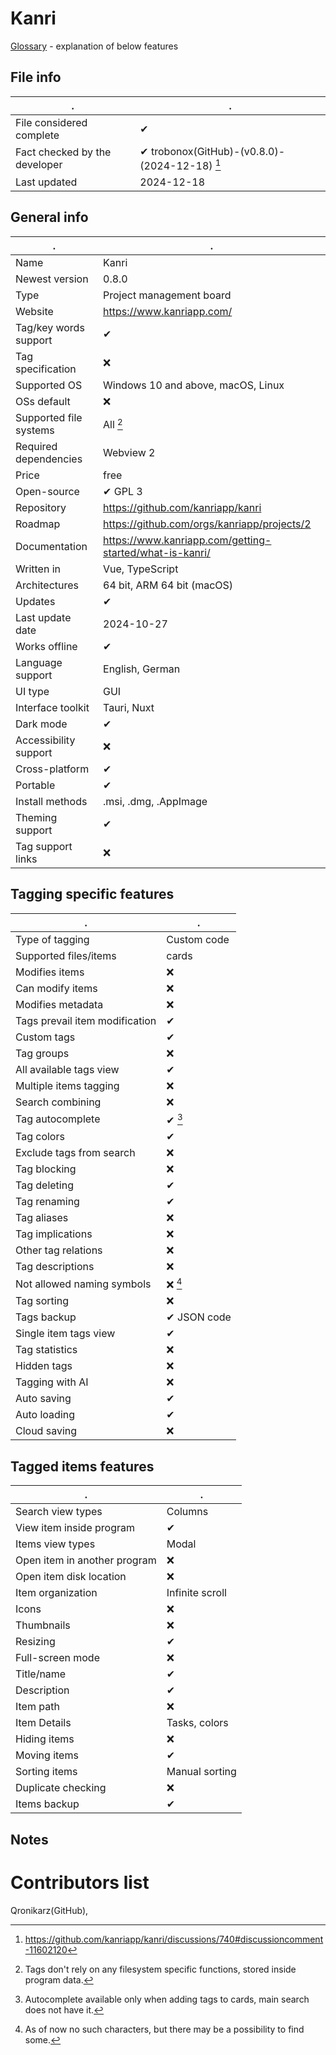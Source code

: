 # Kanri
[Glossary](glossary.md) - explanation of below features

## File info
. | . |
---|---
File considered complete | ✔
Fact checked by the developer | ✔ trobonox(GitHub)-(v0.8.0)-(2024-12-18) [^1]
Last updated | 2024-12-18

## General info
. | . |
---|---
Name | Kanri
Newest version | 0.8.0
Type | Project management board
Website | https://www.kanriapp.com/
Tag/key words support | ✔
Tag specification | ❌
Supported OS | Windows 10 and above, macOS, Linux
OSs default | ❌
Supported file systems | All [^2]
Required dependencies | Webview 2
Price | free
Open-source | ✔ GPL 3
Repository | https://github.com/kanriapp/kanri
Roadmap | https://github.com/orgs/kanriapp/projects/2
Documentation | https://www.kanriapp.com/getting-started/what-is-kanri/
Written in | Vue, TypeScript
Architectures | 64 bit, ARM 64 bit (macOS)
Updates | ✔
Last update date | 2024-10-27
Works offline | ✔
Language support | English, German
UI type | GUI
Interface toolkit | Tauri, Nuxt
Dark mode | ✔
Accessibility support | ❌
Cross-platform | ✔
Portable | ✔
Install methods | .msi, .dmg, .AppImage
Theming support | ✔
Tag support links | ❌

## Tagging specific features
. | . |
---|---
Type of tagging | Custom code
Supported files/items | cards
Modifies items | ❌
Can modify items | ❌
Modifies metadata | ❌
Tags prevail item modification | ✔
Custom tags | ✔
Tag groups | ❌
All available tags view | ✔
Multiple items tagging | ❌
Search combining | ❌
Tag autocomplete | ✔ [^3]
Tag colors | ✔
Exclude tags from search | ❌
Tag blocking | ❌
Tag deleting | ✔
Tag renaming | ✔
Tag aliases | ❌
Tag implications | ❌
Other tag relations | ❌
Tag descriptions | ❌
Not allowed naming symbols | ❌ [^4]
Tag sorting | ❌
Tags backup | ✔ JSON code
Single item tags view | ✔
Tag statistics | ❌
Hidden tags | ❌
Tagging with AI | ❌
Auto saving | ✔
Auto loading | ✔
Cloud saving | ❌

## Tagged items features
. | . |
---|---
Search view types | Columns
View item inside program | ✔
Items view types | Modal
Open item in another program | ❌
Open item disk location | ❌
Item organization | Infinite scroll
Icons | ❌
Thumbnails | ❌
Resizing | ✔
Full-screen mode | ❌
Title/name | ✔
Description | ✔
Item path | ❌
Item Details | Tasks, colors
Hiding items | ❌
Moving items | ✔
Sorting items | Manual sorting
Duplicate checking | ❌
Items backup | ✔

## Notes


# Contributors list
Qronikarz(GitHub), 

[^1]: https://github.com/kanriapp/kanri/discussions/740#discussioncomment-11602120
[^2]: Tags don't rely on any filesystem specific functions, stored inside program data.
[^3]: Autocomplete available only when adding tags to cards, main search does not have it.
[^4]: As of now no such characters, but there may be a possibility to find some.
